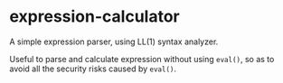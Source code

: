 expression-calculator
=====================

A simple expression parser, using LL(1) syntax analyzer.

Useful to parse and calculate expression without using `eval()`, so as to avoid all the security risks caused by `eval()`.

